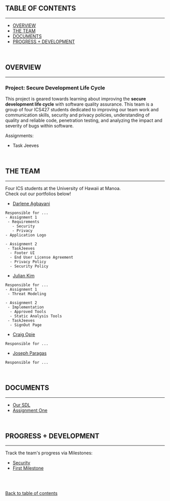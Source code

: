 ## TABLE OF CONTENTS
***
* [OVERVIEW](#overview)
* [THE TEAM](#the-team)
* [DOCUMENTS](#documents)
* [PROGRESS + DEVELOPMENT](#progress--development)

<br/>

## OVERVIEW
***
### Project: Secure Development Life Cycle
This project is geared towards learning about improving the <b>secure development life cycle</b> with software quality assurance.  This team is a group of four ICS427 students dedicated to improving our team work and communication skills, security and privacy policies, understanding of quality and reliable code, penetration testing, and analyzing the impact and severity of bugs within software.

Assignments: 
- Task Jeeves

<br/>

## THE TEAM
***
Four ICS students at the University of Hawaii at Manoa.  
Check out our portfolios below! 
* [Darlene Agbayani](https://darleneagbayani.github.io/)
```
Responsible for ...
- Assignment 1
 - Requirements
   - Security
   - Privacy
- Application Logo

- Assignment 2
 - TaskJeeves
  - Footer UI
  - End User License Agreement
  - Privacy Policy
  - Security Policy
```
* [Julian Kim](https://julianki-cs.github.io/)
```
Responsible for ...
- Assignment 1
 - Threat Modeling 

- Assignment 2
 - Implementation 
  - Approved Tools
  - Static Analysis Tools
 - TaskJeeves
  - SignOut Page 
```
* [Craig Opie](https://craigopie.github.io/)
```
Responsible for ...
```
* [Joseph Paragas](https://joeparagas.github.io/)
```
Responsible for ...
```

<br/>

## DOCUMENTS
***
* [Our SDL](doc/sdl.pdf)
* [Assignment One](doc/ass1.pdf)

<br/>

## PROGRESS + DEVELOPMENT
***
Track the team's progress via Milestones:
* [Security](https://github.com/softwarewarriors/taskjeeves/projects/2)
* [First Milestone](https://github.com/softwarewarriors/taskjeeves/projects/4)


<br/><br/>

[Back to table of contents](#table-of-contents)
